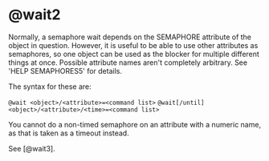 # @wait2
Normally, a semaphore wait depends on the SEMAPHORE attribute of the object in question. However, it is useful to be able to use other attributes as semaphores, so one object can be used as the blocker for multiple different things at once. Possible attribute names aren't completely arbitrary. See 'HELP SEMAPHORES5' for details.

The syntax for these are:

`@wait <object>/<attribute>=<command list>`
`@wait[/until] <object>/<attribute>/<time>=<command list>`

You cannot do a non-timed semaphore on an attribute with a numeric name, as that is taken as a timeout instead.

See [@wait3].

